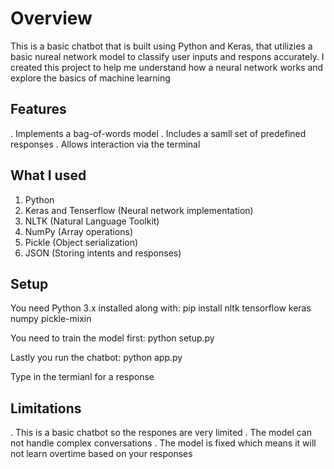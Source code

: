 # Overview
This is a basic chatbot that is built using Python and Keras, that utilizies a basic nureal network model to classify user inputs and respons accurately. 
I created this project to help me understand how a neural network works and explore the basics of machine learning

## Features
. Implements a bag-of-words model 
. Includes a samll set of predefined responses
. Allows interaction via the terminal

## What I used
1. Python
2. Keras and Tenserflow (Neural network implementation)
3. NLTK (Natural Language Toolkit)
4. NumPy (Array operations)
5. Pickle (Object serialization)
6. JSON (Storing intents and responses)

## Setup
You need Python 3.x installed along with: 
pip install nltk tensorflow keras numpy pickle-mixin

You need to train the model first: 
python setup.py

Lastly you run the chatbot: 
python app.py

Type in the termianl for a response

## Limitations
. This is a basic chatbot so the respones are very limited
. The model can not handle complex conversations
. The model is fixed which means it will not learn overtime based on your responses
